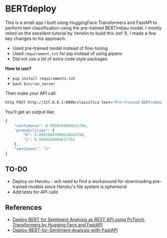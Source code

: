 # BERTdeploy

This is a small app I built using HuggingFace Transformers and FastAPI to perform text classification using the pre-trained BERTimbau model. I mostly relied on the excellent tutorial by Venelin to build this (ref 1). I made a few key changes to his approach:  

* Used pre-trained model instead of fine-tuning
* Used `requirement.txt` for pip instead of using pipenv
* Did not use a lot of extra code style packages

**How to use?**

* `pip install requirements.txt`
* `bash bin/run_server`

Then make your API call:

```bash
http POST http://127.0.0.1:8000/classifica text="Pre-trained BERTimbau seems to work quite well!"
```

You'll get an output like:


```js
{
    "confidence": 0.9998160004615784,
    "probabilities": {
        "0": 0.00018407008610665798,
        "1": 0.9998160004615784
    },
    "sentiment": "1"
}
```

## TO-DO

* Deploy on Heroku - will need to find a workaround for downloading pre-trained models since Heroku's file system is ephemeral
* Add tests for API calls


## References

* [Deploy BERT for Sentiment Analysis as REST API using PyTorch, Transformers by Hugging Face and FastAPI](https://curiousily.com/posts/deploy-bert-for-sentiment-analysis-as-rest-api-using-pytorch-transformers-by-hugging-face-and-fastapi/)
* [Deploy-BERT-for-Sentiment-Analysis-with-FastAPI](https://github.com/curiousily/Deploy-BERT-for-Sentiment-Analysis-with-FastAPI)
